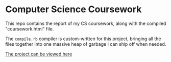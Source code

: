 Computer Science Coursework
===========================

This repo contains the report of my CS coursework, along with the compiled
"coursework.html" file.

The `compile.rb` compiler is custom-written for this project, bringing all the
files together into one massive heap of garbage I can ship off when needed.

[The project can be viewed here](https://coursework.vercel.app/)


